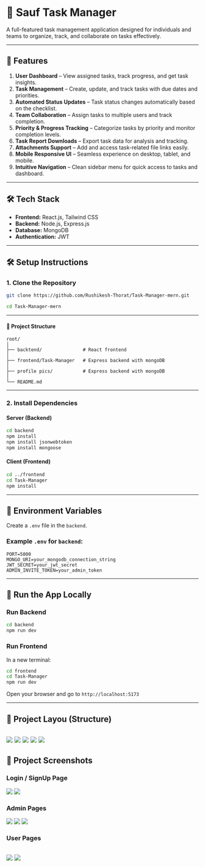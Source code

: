 # 📌 Sauf Task Manager 

A full-featured task management application designed for individuals and teams to organize, track, and collaborate on tasks effectively.

---

## 🚀 Features

1. **User Dashboard** – View assigned tasks, track progress, and get task insights.  
2. **Task Management** – Create, update, and track tasks with due dates and priorities.  
3. **Automated Status Updates** – Task status changes automatically based on the checklist.  
4. **Team Collaboration** – Assign tasks to multiple users and track completion.  
5. **Priority & Progress Tracking** – Categorize tasks by priority and monitor completion levels.  
6. **Task Report Downloads** – Export task data for analysis and tracking.  
7. **Attachments Support** – Add and access task-related file links easily.  
8. **Mobile Responsive UI** – Seamless experience on desktop, tablet, and mobile.  
9. **Intuitive Navigation** – Clean sidebar menu for quick access to tasks and dashboard.  

---

## 🛠️ Tech Stack

- **Frontend:** React.js, Tailwind CSS 
- **Backend:** Node.js, Express.js  
- **Database:** MongoDB  
- **Authentication:** JWT

---

## 🛠️ Setup Instructions

### 1. Clone the Repository
   ```bash
   git clone https://github.com/Rushikesh-Thorat/Task-Manager-mern.git

   cd Task-Manager-mern
```
---

#### 📁 Project Structure

```
root/
│
├── backtend/               # React frontend
│
├── frontend/Task-Manager   # Express backend with mongoDB
│
├── profile pics/           # Express backend with mongoDB
│
└── README.md
```

---

### 2. Install Dependencies

#### Server (Backend)

```bash
cd backend
npm install
npm install jsonwebtoken
npm install mongoose
```

#### Client (Frontend)

```bash
cd ../frontend
cd Task-Manager
npm install

```
---

## 🔧 Environment Variables

Create a `.env` file in the `backend`.

### Example `.env` for `backend`:

```
PORT=5000
MONGO_URI=your_mongodb_connection_string
JWT_SECRET=your_jwt_secret
ADMIN_INVITE_TOKEN=your_admin_token
```
---
## 🧪 Run the App Locally

### Run Backend

```bash
cd backend
npm run dev
```

### Run Frontend

In a new terminal:

```bash
cd frontend
cd Task-Manager
npm run dev
```

Open your browser and go to `http://localhost:5173`

---

## 📸 Project Layou (Structure)
![](Project-Layout/1auth.png)
![](Project-Layout/2Admin1.png)
![](Project-Layout/2Admin2.png)
![](Project-Layout/3User1.png)
![](Project-Layout/3User2.png)
---

## 📸 Project Screenshots
### Login / SignUp Page
![](Project-ScreenShots/1.png)
![](Project-ScreenShots/2.png)
### Admin Pages
![](Project-ScreenShots/3.png)
![](Project-ScreenShots/4.png)
![](Project-ScreenShots/5.png)
### User Pages
![](Project-ScreenShots/6.png)
![](Project-ScreenShots/7.png)
---
